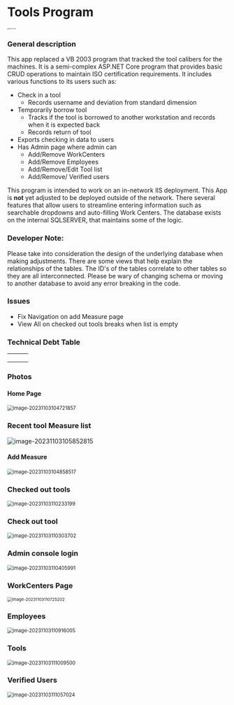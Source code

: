 # Tools Program

<img src="http://sqlsrvr/Reports/ToolTracker/Images/tools.png" alt="ruler Icon" style="zoom:25%;" />

### General description

This app replaced a VB 2003 program that tracked the tool calibers for the machines. It is a semi-complex ASP.NET Core program that provides basic CRUD operations to maintain ISO certification requirements.  It includes various functions to its users such as:

* Check in a tool
  * Records username and deviation from standard dimension
* Temporarily borrow tool
  * Tracks if the tool is borrowed to another workstation and records when it is expected back
  * Records return of tool
* Exports checking in data to users
* Has Admin page where admin can
  * Add/Remove WorkCenters
  * Add/Remove Employees
  * Add/Remove/Edit Tool list
  * Add/Remove/ Verified users

This program is intended to work on an in-network IIS deployment. This App is **not** yet adjusted to be deployed outside of the network. There several features that allow users to streamline entering information such as searchable dropdowns and auto-filling Work Centers. The database exists on the internal SQLSERVER, that maintains some of the logic. 



### Developer Note:

Please take into consideration the design of the underlying database when making adjustments. There are some views that help explain the relationships of the tables. The ID's of the tables correlate to other tables so they are all interconnected. Please be wary of changing schema or moving to another database to avoid any error breaking in the code.



### Issues

* Fix Navigation on add Measure page
* View All on checked out tools breaks when list is empty





### Technical Debt Table

|      |      |      |
| ---- | ---- | ---- |
|      |      |      |
|      |      |      |
|      |      |      |



### Photos



#### Home Page

<img src="C:\Users\rpalma\AppData\Roaming\Typora\typora-user-images\image-20231103104721857.png" alt="image-20231103104721857" style="zoom:80%;" />

### Recent tool Measure list

![image-20231103105852815](C:\Users\rpalma\AppData\Roaming\Typora\typora-user-images\image-20231103105852815.png)



#### Add Measure

<img src="C:\Users\rpalma\AppData\Roaming\Typora\typora-user-images\image-20231103104858517.png" alt="image-20231103104858517" style="zoom:80%;" />

### Checked out tools

<img src="C:\Users\rpalma\AppData\Roaming\Typora\typora-user-images\image-20231103110233199.png" alt="image-20231103110233199" style="zoom:80%;" />

### Check out tool

<img src="C:\Users\rpalma\AppData\Roaming\Typora\typora-user-images\image-20231103110303702.png" alt="image-20231103110303702" style="zoom:80%;" />

### Admin console login

<img src="C:\Users\rpalma\AppData\Roaming\Typora\typora-user-images\image-20231103110405991.png" alt="image-20231103110405991" style="zoom:80%;" />

### WorkCenters Page

<img src="C:\Users\rpalma\AppData\Roaming\Typora\typora-user-images\image-20231103110725202.png" alt="image-20231103110725202" style="zoom: 67%;" />

### Employees

<img src="C:\Users\rpalma\AppData\Roaming\Typora\typora-user-images\image-20231103110916005.png" alt="image-20231103110916005" style="zoom:80%;" />

### Tools

<img src="C:\Users\rpalma\AppData\Roaming\Typora\typora-user-images\image-20231103111009500.png" alt="image-20231103111009500" style="zoom:80%;" />

### Verified Users

<img src="C:\Users\rpalma\AppData\Roaming\Typora\typora-user-images\image-20231103111057024.png" alt="image-20231103111057024" style="zoom:80%;" />